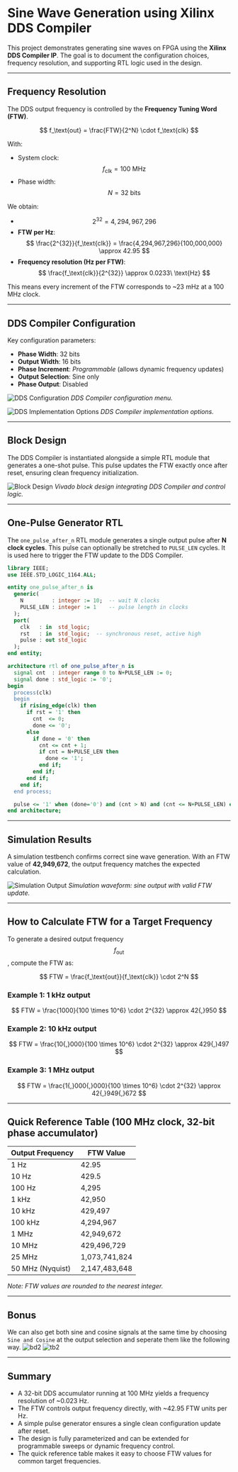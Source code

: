# Sine Wave Generation using Xilinx DDS Compiler

This project demonstrates generating sine waves on FPGA using the **Xilinx DDS Compiler IP**. The goal is to document the configuration choices, frequency resolution, and supporting RTL logic used in the design.

---

## Frequency Resolution

The DDS output frequency is controlled by the **Frequency Tuning Word (FTW)**.

$$
f_\text{out} = \frac{FTW}{2^N} \cdot f_\text{clk}
$$

With:

* System clock: $$f_\text{clk} = 100\ \text{MHz}$$
* Phase width: $$N = 32\ \text{bits}$$

We obtain:

* $$2^{32} = 4,294,967,296$$
* **FTW per Hz**:
  $$
  \frac{2^{32}}{f_\text{clk}} = \frac{4,294,967,296}{100,000,000} \approx 42.95
  $$
* **Frequency resolution (Hz per FTW)**:
  $$
  \frac{f_\text{clk}}{2^{32}} \approx 0.0233\ \text{Hz}
  $$

This means every increment of the FTW corresponds to ~23 mHz at a 100 MHz clock.

---

## DDS Compiler Configuration

Key configuration parameters:

* **Phase Width**: 32 bits
* **Output Width**: 16 bits
* **Phase Increment**: *Programmable* (allows dynamic frequency updates)
* **Output Selection**: Sine only
* **Phase Output**: Disabled

![DDS Configuration](docs/configuration.png)
*DDS Compiler configuration menu.*

![DDS Implementation Options](docs/implement.png)
*DDS Compiler implementation options.*

---

## Block Design

The DDS Compiler is instantiated alongside a simple RTL module that generates a one-shot pulse. This pulse updates the FTW exactly once after reset, ensuring clean frequency initialization.

![Block Design](docs/block_design.png)
*Vivado block design integrating DDS Compiler and control logic.*

---

## One-Pulse Generator RTL

The `one_pulse_after_n` RTL module generates a single output pulse after **N clock cycles**. This pulse can optionally be stretched to `PULSE_LEN` cycles. It is used here to trigger the FTW update to the DDS Compiler.

```vhdl
library IEEE;
use IEEE.STD_LOGIC_1164.ALL;

entity one_pulse_after_n is
  generic(
    N         : integer := 10;  -- wait N clocks
    PULSE_LEN : integer := 1    -- pulse length in clocks
  );
  port(
    clk   : in  std_logic; 
    rst   : in  std_logic;  -- synchronous reset, active high
    pulse : out std_logic
  );
end entity;

architecture rtl of one_pulse_after_n is
  signal cnt  : integer range 0 to N+PULSE_LEN := 0;
  signal done : std_logic := '0';
begin
  process(clk)
  begin
    if rising_edge(clk) then
      if rst = '1' then
        cnt  <= 0;
        done <= '0';
      else
        if done = '0' then
          cnt <= cnt + 1;
          if cnt = N+PULSE_LEN then
            done <= '1';
          end if;
        end if;
      end if;
    end if;
  end process;

  pulse <= '1' when (done='0') and (cnt > N) and (cnt <= N+PULSE_LEN) else '0';
end architecture;
```

---

## Simulation Results

A simulation testbench confirms correct sine wave generation. With an FTW value of **42,949,672**, the output frequency matches the expected calculation.

![Simulation Output](docs/testbench.png)
*Simulation waveform: sine output with valid FTW update.*

---

## How to Calculate FTW for a Target Frequency

To generate a desired output frequency $$f_\text{out}$$, compute the FTW as:

$$
FTW = \frac{f_\text{out}}{f_\text{clk}} \cdot 2^N
$$

### Example 1: 1 kHz output

$$
FTW = \frac{1000}{100 \times 10^6} \cdot 2^{32}
\approx 42{,}950
$$

### Example 2: 10 kHz output

$$
FTW = \frac{10{,}000}{100 \times 10^6} \cdot 2^{32}
\approx 429{,}497
$$

### Example 3: 1 MHz output

$$
FTW = \frac{1{,}000{,}000}{100 \times 10^6} \cdot 2^{32}
\approx 42{,}949{,}672
$$

---

## Quick Reference Table (100 MHz clock, 32-bit phase accumulator)

| Output Frequency | FTW Value     |
| ---------------- | ------------- |
| 1 Hz             | 42.95         |
| 10 Hz            | 429.5         |
| 100 Hz           | 4,295         |
| 1 kHz            | 42,950        |
| 10 kHz           | 429,497       |
| 100 kHz          | 4,294,967     |
| 1 MHz            | 42,949,672    |
| 10 MHz           | 429,496,729   |
| 25 MHz           | 1,073,741,824 |
| 50 MHz (Nyquist) | 2,147,483,648 |

*Note: FTW values are rounded to the nearest integer.*

---
## Bonus
We can also get both sine and cosine signals at the same time by choosing `Sine and Cosine` at the output selection and seperate them like the following way.
![bd2](docs/block_design2.png)
![tb2](docs/testbench2.png)

---
## Summary

* A 32-bit DDS accumulator running at 100 MHz yields a frequency resolution of ~0.023 Hz.
* The FTW controls output frequency directly, with ~42.95 FTW units per Hz.
* A simple pulse generator ensures a single clean configuration update after reset.
* The design is fully parameterized and can be extended for programmable sweeps or dynamic frequency control.
* The quick reference table makes it easy to choose FTW values for common target frequencies.

